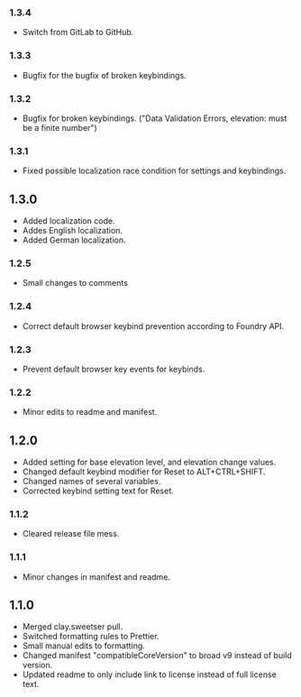 ### 1.3.4
- Switch from GitLab to GitHub.

### 1.3.3
- Bugfix for the bugfix of broken keybindings.

### 1.3.2
- Bugfix for broken keybindings.
  ("Data Validation Errors, elevation: must be a finite number")

### 1.3.1
- Fixed possible localization race condition for settings and keybindings.

## 1.3.0
- Added localization code.
- Addes English localization.
- Added German localization.

### 1.2.5
- Small changes to comments

### 1.2.4
- Correct default browser keybind prevention according to Foundry API.

### 1.2.3
- Prevent default browser key events for keybinds.

### 1.2.2
- Minor edits to readme and manifest.

## 1.2.0
- Added setting for base elevation level, and elevation change values.
- Changed default keybind modifier for Reset to ALT+CTRL+SHIFT.
- Changed names of several variables.
- Corrected keybind setting text for Reset.

### 1.1.2
- Cleared release file mess.

### 1.1.1
- Minor changes in manifest and readme.

## 1.1.0
- Merged clay.sweetser pull.
- Switched formatting rules to Prettier.
- Small manual edits to formatting.
- Changed manifest "compatibleCoreVersion" to broad v9 instead of build version.
- Updated readme to only include link to license instead of full license text.
